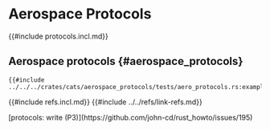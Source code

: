 # Aerospace Protocols

{{#include protocols.incl.md}}

## Aerospace protocols {#aerospace_protocols}

```rust,editable
{{#include ../../../crates/cats/aerospace_protocols/tests/aero_protocols.rs:example}}
```

{{#include refs.incl.md}}
{{#include ../../refs/link-refs.md}}

<div class="hidden">
[protocols: write (P3)](https://github.com/john-cd/rust_howto/issues/195)
</div>

